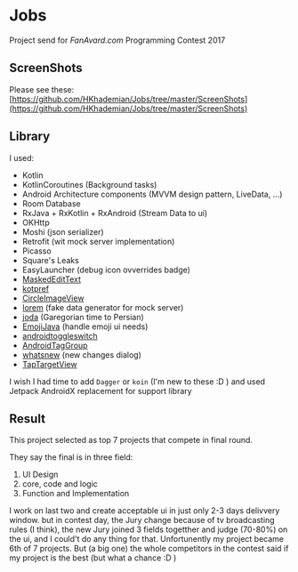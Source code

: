 # Jobs
Project send for *FanAvard.com* Programming Contest 2017

## ScreenShots
Please see these:
[https://github.com/HKhademian/Jobs/tree/master/ScreenShots](https://github.com/HKhademian/Jobs/tree/master/ScreenShots)

## Library
I used:
* Kotlin
* KotlinCoroutines (Background tasks)
* Android Architecture components (MVVM design pattern, LiveData, ...)
* Room Database
* RxJava + RxKotlin + RxAndroid (Stream Data to ui)
* OKHttp
* Moshi (json serializer)
* Retrofit (wit mock server implementation)
* Picasso
* Square's Leaks
* EasyLauncher (debug icon ovverrides badge)
* [MaskedEditText](https://github.com/pinball83/Masked-Edittext)
* [kotpref](https://github.com/chibatching/Kotpref)
* [CircleImageView](https://github.com/hdodenhof/CircleImageView)
* [lorem](https://github.com/mdeanda/lorem) (fake data generator for mock server)
* [joda](https://github.com/dlew/joda-time-android) (Garegorian time to Persian)
* [EmojiJava](https://github.com/vdurmont/emoji-java) (handle emoji ui needs)
* [androidtoggleswitch](https://github.com/llollox/Android-Toggle-Switch)
* [AndroidTagGroup](https://github.com/2dxgujun/AndroidTagGroup)
* [whatsnew](https://github.com/TonnyL/WhatsNew) (new changes dialog)
* [TapTargetView](https://github.com/KeepSafe/TapTargetView)

I wish I had time to add `Dagger` or `koin` (I'm new to these :D ) and used Jetpack AndroidX replacement for support library

## Result
This project selected as top 7 projects that compete in final round.

They say the final is in three field:
1. UI Design
2. core, code and logic
3. Function and Implementation

I work on last two and create acceptable ui in just only 2-3 days delivvery window.
but in contest day, the Jury change because of tv broadcasting rules (I think), the new Jury joined 3 fields togetther and judge (70-80%) on the ui, and I could't do any thing for that. Unfortunently my project became 6th of 7 projects. But (a big one) the whole competitors in the contest said if my project is the best (but what a chance :D )
